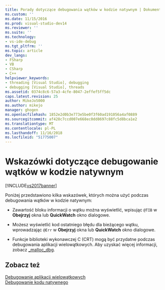 ```yaml
---
title: Porady dotyczące debugowania wątków w kodzie natywnym | Dokumentacja firmy Microsoft
ms.custom: ''
ms.date: 11/15/2016
ms.prod: visual-studio-dev14
ms.reviewer: ''
ms.suite: ''
ms.technology:
- vs-ide-debug
ms.tgt_pltfrm: ''
ms.topic: article
dev_langs:
- FSharp
- VB
- CSharp
- C++
helpviewer_keywords:
- threading [Visual Studio], debugging
- debugging [Visual Studio], threads
ms.assetid: 0374c8c6-57a3-4cfe-8047-2effef5ff5dc
caps.latest.revision: 25
author: MikeJo5000
ms.author: mikejo
manager: ghogen
ms.openlocfilehash: 1852e2d0b3e773e5be0f3f60ad191056a4af0889
ms.sourcegitcommit: af428c7ccd007e668ec0dd8697c88fc5d8bca1e2
ms.translationtype: MT
ms.contentlocale: pl-PL
ms.lasthandoff: 11/16/2018
ms.locfileid: "51775007"
---
```

# <a name="tips-for-debugging-threads-in-native-code"></a>Wskazówki dotyczące debugowanie wątków w kodzie natywnym
[!INCLUDE[vs2017banner](../includes/vs2017banner.md)]

Poniżej przedstawiono kilka wskazówek, których można użyć podczas debugowania wątków w kodzie natywnym:  
  
-   Zawartość bloku informacji o wątku można wyświetlić, wpisując `@TIB` w **Obejrzyj** okna lub **QuickWatch** okno dialogowe.  
  
-   Możesz wyświetlić kod ostatniego błędu dla bieżącego wątku, wprowadzając `@Err` w **Obejrzyj** okna lub **QuickWatch** okno dialogowe.  
  
-   Funkcje biblioteki wykonawczej C (CRT) mogą być przydatne podczas debugowania aplikacji wielowątkowych. Aby uzyskać więcej informacji, zobacz [_malloc_dbg](http://msdn.microsoft.com/library/c97eca51-140b-4461-8bd2-28965b49ecdb).  
  
## <a name="see-also"></a>Zobacz też  
 [Debugowanie aplikacji wielowątkowych](../debugger/debug-multithreaded-applications-in-visual-studio.md)   
 [Debugowanie kodu natywnego](../debugger/debugging-native-code.md)



